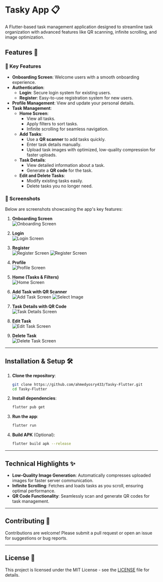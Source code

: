 # Tasky App 📋

A Flutter-based task management application designed to streamline task organization with advanced features like QR scanning, infinite scrolling, and image optimization.

## Features 🚀

### 🌟 Key Features

- **Onboarding Screen**: Welcome users with a smooth onboarding experience.
- **Authentication**:
  - **Login**: Secure login system for existing users.
  - **Register**: Easy-to-use registration system for new users.
- **Profile Management**: View and update your personal details.
- **Task Management**:
  - **Home Screen**:
    - View all tasks.
    - Apply filters to sort tasks.
    - Infinite scrolling for seamless navigation.
  - **Add Tasks**:
    - Use a **QR scanner** to add tasks quickly.
    - Enter task details manually.
    - Upload task images with optimized, low-quality compression for faster uploads.
  - **Task Details**:
    - View detailed information about a task.
    - Generate a **QR code** for the task.
  - **Edit and Delete Tasks**:
    - Modify existing tasks easily.
    - Delete tasks you no longer need.

### 📸 Screenshots

Below are screenshots showcasing the app's key features:

1. **Onboarding Screen**  
   ![Onboarding Screen](screenshot/onboardingE.png)

2. **Login**  
   ![Login Screen](screenshot/loginE.png)

3. **Register**  
   ![Register Screen](screenshot/signupE.png)
   ![Register Screen](screenshot/signup2E.png)

4. **Profile**  
   ![Profile Screen](screenshot/profileE.png)

5. **Home (Tasks & Filters)**  
   ![Home Screen](screenshots/home.png)

6. **Add Task with QR Scanner**  
   ![Add Task Screen](screenshot/add_taskE.png)
   ![Select Image](screenshot/select_imageE.png)

7. **Task Details with QR Code**  
   ![Task Details Screen](screenshoot/detailsE.png)

8. **Edit Task**  
   ![Edit Task Screen](screenshot/edit.png)

9. **Delete Task**  
   ![Delete Task Screen](screenshot/delete.png)

---

## Installation & Setup 🛠️

1. **Clone the repository**:

   ```bash
   git clone https://github.com/ahmedyosry433/Tasky-Flutter.git
   cd Tasky-Flutter
   ```

2. **Install dependencies**:

   ```bash
   flutter pub get
   ```

3. **Run the app**:

   ```bash
   flutter run
   ```

4. **Build APK** (Optional):
   ```bash
   flutter build apk --release
   ```

---

## Technical Highlights ✨

- **Low-Quality Image Generation**: Automatically compresses uploaded images for faster server communication.
- **Infinite Scrolling**: Fetches and loads tasks as you scroll, ensuring optimal performance.
- **QR Code Functionality**: Seamlessly scan and generate QR codes for task management.

---

## Contributing 🤝

Contributions are welcome! Please submit a pull request or open an issue for suggestions or bug reports.

---

## License 📄

This project is licensed under the MIT License - see the [LICENSE](LICENSE) file for details.
